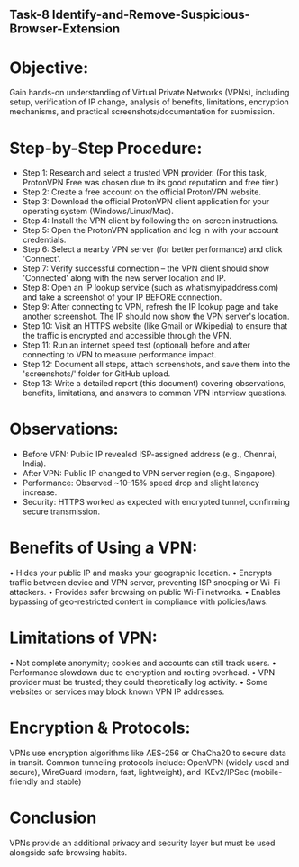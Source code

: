 ## Task-8 Identify-and-Remove-Suspicious-Browser-Extension

# Objective:
Gain hands-on understanding of Virtual Private Networks (VPNs), including setup, verification of IP
change, analysis of benefits, limitations, encryption mechanisms, and practical
screenshots/documentation for submission.

# Step-by-Step Procedure:
- Step 1: Research and select a trusted VPN provider. (For this task, ProtonVPN Free was
chosen due to its good reputation and free tier.)
- Step 2: Create a free account on the official ProtonVPN website.
- Step 3: Download the official ProtonVPN client application for your operating system
(Windows/Linux/Mac).
- Step 4: Install the VPN client by following the on-screen instructions.
- Step 5: Open the ProtonVPN application and log in with your account credentials.
- Step 6: Select a nearby VPN server (for better performance) and click 'Connect'.
- Step 7: Verify successful connection – the VPN client should show 'Connected' along with the
new server location and IP.
- Step 8: Open an IP lookup service (such as whatismyipaddress.com) and take a screenshot of
your IP BEFORE connection.
- Step 9: After connecting to VPN, refresh the IP lookup page and take another screenshot. The
IP should now show the VPN server's location.
- Step 10: Visit an HTTPS website (like Gmail or Wikipedia) to ensure that the traffic is encrypted
and accessible through the VPN.
- Step 11: Run an internet speed test (optional) before and after connecting to VPN to measure
performance impact.
- Step 12: Document all steps, attach screenshots, and save them into the 'screenshots/' folder
for GitHub upload.
- Step 13: Write a detailed report (this document) covering observations, benefits, limitations,
and answers to common VPN interview questions.

# Observations:
- Before VPN: Public IP revealed ISP-assigned address (e.g., Chennai, India).
- After VPN: Public IP changed to VPN server region (e.g., Singapore).
- Performance: Observed ~10–15% speed drop and slight latency increase.
- Security: HTTPS worked as expected with encrypted tunnel, confirming secure transmission.

# Benefits of Using a VPN:
• Hides your public IP and masks your geographic location.
• Encrypts traffic between device and VPN server, preventing ISP snooping or Wi-Fi attackers.
• Provides safer browsing on public Wi-Fi networks.
• Enables bypassing of geo-restricted content in compliance with policies/laws.

# Limitations of VPN:
• Not complete anonymity; cookies and accounts can still track users.
• Performance slowdown due to encryption and routing overhead.
• VPN provider must be trusted; they could theoretically log activity.
• Some websites or services may block known VPN IP addresses.

# Encryption & Protocols:
VPNs use encryption algorithms like AES-256 or ChaCha20 to secure data in transit. Common
tunneling protocols include: OpenVPN (widely used and secure), WireGuard (modern, fast,
lightweight), and IKEv2/IPSec (mobile-friendly and stable)

# Conclusion
VPNs provide an additional privacy and security layer but must be used alongside safe browsing habits.
